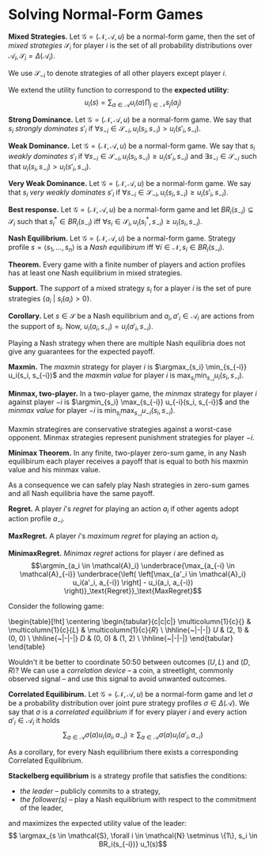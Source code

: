 # Solving Normal-Form Games


**Mixed Strategies.** Let $\mathcal{G} = (\mathcal{N}, \mathcal{A}, u)$ be a normal-form game, then the set of *mixed strategies* $\mathcal{S}_i$ for player $i$ is the set of all probability distributions over $\mathcal{A}_i, \mathcal{S}_i = \Delta(\mathcal{A}_i)$.

We use $\mathcal{S}_{-i}$ to denote strategies of all other players except player $i$.

We extend the utility function to correspond to the **expected utility**:
$$u_i(s) = \sum_{a \in \mathcal{A}} u_i(a) \prod_{j \in \mathcal{N}} s_j(a_j)$$

**Strong Dominance.** Let $\mathcal{G} = (\mathcal{N}, \mathcal{A}, u)$ be a normal-form game. We say that $s_i$ *strongly  dominates* $s'_i$ if $\forall s_{-i} \in \mathcal{S}_{-i}, u_i(s_i, s_{-i}) > u_i(s'_i, s_{-i})$.

**Weak Dominance.** Let $\mathcal{G} = (\mathcal{N}, \mathcal{A}, u)$ be a normal-form game. We say that $s_i$ *weakly dominates* $s'_i$ if $\forall s_{-i} \in \mathcal{S}_{-i}, u_i(s_i, s_{-i}) \geq u_i(s'_i, s_{-i})$ and $\exists s_{-i} \in \mathcal{S}_{-i}$ such that $u_i(s_i, s_{-i}) > u_i(s'_i, s_{-i})$.

**Very Weak Dominance.** Let $\mathcal{G} = (\mathcal{N}, \mathcal{A}, u)$ be a normal-form game. We say that $s_i$ *very weakly dominates* $s'_i$ if $\forall s_{-i} \in \mathcal{S}_{-i}, u_i(s_i, s_{-i}) \geq u_i(s'_i, s_{-i})$.

**Best response.** Let $\mathcal{G} = (\mathcal{N}, \mathcal{A}, u)$ be a normal-form game and let $BR_i(s_{-i}) \subseteq \mathcal{S}_i$ such that $s_i^* \in BR_i(s_{-i})$ iff $\forall s_i \in \mathcal{S}_i, u_i(s_i^*, s_{-i}) \geq u_i(s_i, s_{-i})$.

**Nash Equilibrium.** Let $\mathcal{G} = (\mathcal{N}, \mathcal{A}, u)$ be a normal-form game. Strategy profile $s = \langle s_1, \dots, s_n \rangle$ is a *Nash equilibirum* iff $\forall i \in \mathcal{N}, s_i \in BR_i(s_{-i})$.

**Theorem.** Every game with a finite number of players and action profiles has at least one Nash equilibrium in mixed strategies.

**Support.** The *support* of a mixed strategy $s_i$ for a player $i$ is the set of pure strategies $\{a_i \ | \ s_i (a_i) > 0 \}$.

**Corollary.** Let $s \in \mathcal{S}$ be a Nash equilibrium and $a_i, a'_i \in \mathcal{A}_i$ are actions from the support of $s_i$. Now, $u_i(a_i, s_{-i}) = u_i(a'_i, s_{-i})$.

Playing a Nash strategy when there are multiple Nash equilibria does not give any guarantees for the expected payoff.

**Maxmin.** The *maxmin* strategy for player $i$ is $\argmax_{s_i} \min_{s_{-i}} u_i(s_i, s_{-i})$ and the *maxmin value* for player $i$ is $\max_{s_i} \min_{s_{-i}} u_i(s_i, s_{-i})$.

**Minmax, two-player.** In a two-player game, the *minmax* strategy for player $i$ against player $-i$ is $\argmin_{s_i} \max_{s_{-i}} u_{-i}(s_i, s_{-i})$ and the *minmax value* for player $-i$ is $\min_{s_i} \max_{s_{-i}} u_{-i}(s_i, s_{-i})$.

Maxmin strategires are conservative strategies against a worst-case opponent. Minmax strategies represent punishment strategies for player $-i$.

**Minimax Theorem.** In any finite, two-player zero-sum game, in any Nash equilibirum each player receives a payoff that is equal to both his maxmin value and his minmax value.

As a consequence we can safely play Nash strategies in zero-sum games and all Nash equilibria have the same payoff.

**Regret.** A player $i$'s *regret* for playing an action $a_i$ if other agents adopt action profile $a_{-i}$.

**MaxRegret.** A player $i$'s *maximum regret* for playing an action $a_i$.

**MinimaxRegret.** *Minimax regret* actions for player $i$ are defined as
$$\argmin_{a_i \in \mathcal{A}_i} \underbrace{\max_{a_{-i} \in \mathcal{A}_{-i}} \underbrace{\left( \left[\max_{a'_i \in \mathcal{A}_i} u_i(a'_i, a_{-i}) \right] - u_i(a_i, a_{-i}) \right)}_\text{Regret}}_\text{MaxRegret}$$

Consider the following game:

\begin{table}[!ht]
\centering
\begin{tabular}{c|c|c|}
    \multicolumn{1}{c}{} & \multicolumn{1}{c}{$L$} & \multicolumn{1}{c}{$R$} \\ \hhline{~|-|-|}
    $U$ & (2, 1) & (0, 0) \\ \hhline{~|-|-|}
    $D$ & (0, 0) & (1, 2) \\ \hhline{~|-|-|}
\end{tabular}
\end{table}

Wouldn't it be better to coordinate 50:50 between outcomes $(U, L)$ and $(D, R)$? We can use a *correlation device* – a coin, a streetlight, commonly observed signal – and use this signal to avoid unwanted outcomes.

**Correlated Equilibirum.** Let $\mathcal{G} = (\mathcal{N}, \mathcal{A}, u)$ be a normal-form game and let $\sigma$ be a probability distribution over joint pure strategy profiles $\sigma \in \Delta(\mathcal{A})$. We say that $\sigma$ is a *correlated equilibrium* if for every player $i$ and every action $a'_i \in \mathcal{A}_i$ it holds
$$\sum_{a \in \mathcal{A}} \sigma(a) u_i(a_i, a_{-i}) \geq  \sum_{a \in \mathcal{A}} \sigma(a) u_i(a'_i, a_{-i})$$

As a corollary, for every Nash equilibrium there exists a corresponding Correlated Equilibrium.

**Stackelberg equilibrium** is a strategy profile that satisfies the conditions:

* *the leader* – publicly commits to a strategy,
* *the follower(s)* – play a Nash equilibrium with respect to the commitment of the leader,

and maximizes the expected utility value of the leader:
$$ \argmax_{s \in \mathcal{S}, \forall i \in \mathcal{N} \setminus \{1\}, s_i \in BR_i(s_{-i})} u_1(s)$$
